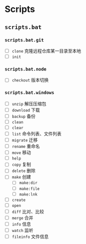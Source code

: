 # Scripts

## `scripts.bat`

### `scripts.bat.git`

- [ ] `clone` 克隆远程仓库某一目录至本地
- [ ] `init`

### `scripts.bat.node`

- [ ] `checkout` 版本切换

### `scripts.bat.windows`

- [ ] `unzip` 解压压缩包
- [ ] `download` 下载
- [ ] `backup` 备份
- [ ] `clean`
- [ ] `clear`
- [ ] `list` 命令列表、文件列表
- [ ] `migrate` 迁移
- [ ] `rename` 重命名
- [ ] `move` 移动
- [ ] `help`
- [ ] `copy` 复制
- [ ] `delete` 删除
- [ ] `make` 创建
  - [ ] `make:dir`
  - [ ] `make:file`
  - [ ] `make:lnk`
- [ ] `create`
- [ ] `open`
- [ ] `diff` 比对、比较
- [ ] `merge` 合并
- [ ] `info` 信息
- [ ] `watch` 监听
- [ ] `fileinfo` 文件信息
